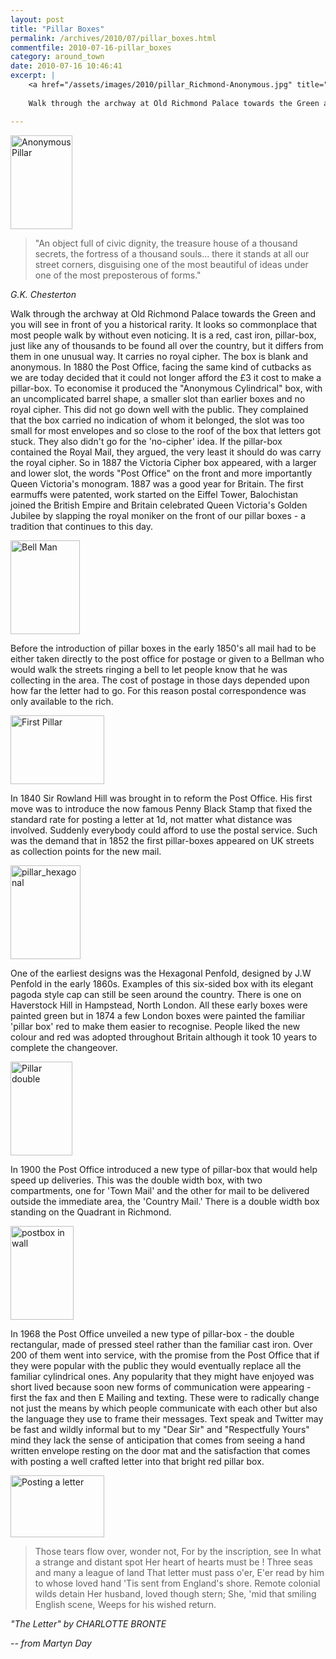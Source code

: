 ```yaml
---
layout: post
title: "Pillar Boxes"
permalink: /archives/2010/07/pillar_boxes.html
commentfile: 2010-07-16-pillar_boxes
category: around_town
date: 2010-07-16 10:46:41
excerpt: |
    <a href="/assets/images/2010/pillar_Richmond-Anonymous.jpg" title="See larger version of - Anonymous Pillar"><img src="/assets/images/2010/pillar_Richmond-Anonymous_thumb.jpg" width="99" height="150" alt="Anonymous Pillar" class="photo right" /></a>
    
    Walk through the archway at Old Richmond Palace towards the Green and you will see in front of you a historical rarity.  It looks so commonplace that most people walk by without even noticing. It is a red, cast iron, pillar-box, just like any of thousands to be found all over the country, but it differs from them in one unusual way. It carries no royal cipher. 

---
```


<a href="/assets/images/2010/pillar_Richmond-Anonymous.jpg" title="See larger version of - Anonymous Pillar"><img src="/assets/images/2010/pillar_Richmond-Anonymous_thumb.jpg" width="99" height="150" alt="Anonymous Pillar" class="photo right" /></a>

> "An object full of civic dignity, the treasure house of a thousand secrets, the fortress of a thousand souls... there it stands at all our street corners, disguising one of the most beautiful of ideas under one of the most preposterous of forms."

<cite>G.K. Chesterton</cite>

Walk through the archway at Old Richmond Palace towards the Green and you will see in front of you a historical rarity. It looks so commonplace that most people walk by without even noticing. It is a red, cast iron, pillar-box, just like any of thousands to be found all over the country, but it differs from them in one unusual way. It carries no royal cipher. The box is blank and anonymous. In 1880 the Post Office, facing the same kind of cutbacks as we are today decided that it could not longer afford the £3 it cost to make a pillar-box. To economise it produced the "Anonymous Cylindrical" box, with an uncomplicated barrel shape, a smaller slot than earlier boxes and no royal cipher. This did not go down well with the public. They complained that the box carried no indication of whom it belonged, the slot was too small for most envelopes and so close to the roof of the box that letters got stuck. They also didn't go for the 'no-cipher' idea. If the pillar-box contained the Royal Mail, they argued, the very least it should do was carry the royal cipher. So in 1887 the Victoria Cipher box appeared, with a larger and lower slot, the words "Post Office" on the front and more importantly Queen Victoria's monogram. 1887 was a good year for Britain. The first earmuffs were patented, work started on the Eiffel Tower, Balochistan joined the British Empire and Britain celebrated Queen Victoria's Golden Jubilee by slapping the royal moniker on the front of our pillar boxes - a tradition that continues to this day.

<a href="/assets/images/2010/pillar_bell_man.jpg" title="See larger version of - Bell Man"><img src="/assets/images/2010/pillar_bell_man_thumb.jpg" width="111" height="150" alt="Bell Man" class="photo right" /></a>

Before the introduction of pillar boxes in the early 1850's all mail had to be either taken directly to the post office for postage or given to a Bellman who would walk the streets ringing a bell to let people know that he was collecting in the area. The cost of postage in those days depended upon how far the letter had to go. For this reason postal correspondence was only available to the rich.

<a href="/assets/images/2010/pillar_FirstLetterbox.jpg" title="See larger version of - First Pillar"><img src="/assets/images/2010/pillar_FirstLetterbox_thumb.jpg" width="150" height="110" alt="First Pillar" class="photo right" /></a>

In 1840 Sir Rowland Hill was brought in to reform the Post Office. His first move was to introduce the now famous Penny Black Stamp that fixed the standard rate for posting a letter at 1d, not matter what distance was involved. Suddenly everybody could afford to use the postal service. Such was the demand that in 1852 the first pillar-boxes appeared on UK streets as collection points for the new mail.

<a href="/assets/images/2010/pillar_hexagonal-penfold.jpg" title="See larger version of - pillar_hexagonal"><img src="/assets/images/2010/pillar_hexagonal-penfold_thumb.jpg" width="112" height="150" alt="pillar_hexagonal" class="photo right" /></a>

One of the earliest designs was the Hexagonal Penfold, designed by J.W Penfold in the early 1860s. Examples of this six-sided box with its elegant pagoda style cap can still be seen around the country. There is one on Haverstock Hill in Hampstead, North London. All these early boxes were painted green but in 1874 a few London boxes were painted the familiar 'pillar box' red to make them easier to recognise. People liked the new colour and red was adopted throughout Britain although it took 10 years to complete the changeover.

<a href="/assets/images/2010/pillar_Richmond-Double.jpg" title="See larger version of - Pillar double"><img src="/assets/images/2010/pillar_Richmond-Double_thumb.jpg" width="99" height="150" alt="Pillar double" class="photo right" /></a>

In 1900 the Post Office introduced a new type of pillar-box that would help speed up deliveries. This was the double width box, with two compartments, one for 'Town Mail' and the other for mail to be delivered outside the immediate area, the 'Country Mail.' There is a double width box standing on the Quadrant in Richmond.

<a href="/assets/images/2010/pillar_Postbox-in-wall.jpg" title="See larger version of - postbox in wall"><img src="/assets/images/2010/pillar_Postbox-in-wall_thumb.jpg" width="101" height="150" alt="postbox in wall" class="photo right" /></a>

In 1968 the Post Office unveiled a new type of pillar-box - the double rectangular, made of pressed steel rather than the familiar cast iron. Over 200 of them went into service, with the promise from the Post Office that if they were popular with the public they would eventually replace all the familiar cylindrical ones. Any popularity that they might have enjoyed was short lived because soon new forms of communication were appearing - first the fax and then E Mailing and texting. These were to radically change not just the means by which people communicate with each other but also the language they use to frame their messages. Text speak and Twitter may be fast and wildly informal but to my "Dear Sir" and "Respectfully Yours" mind they lack the sense of anticipation that comes from seeing a hand written envelope resting on the door mat and the satisfaction that comes with posting a well crafted letter into that bright red pillar box.

<a href="/assets/images/2010/pillar_Posting-letter.jpg" title="See larger version of - Posting a letter"><img src="/assets/images/2010/pillar_Posting-letter_thumb.jpg" width="150" height="99" alt="Posting a letter" class="photo right" /></a>

> Those tears flow over, wonder not,
>  For by the inscription, see
>  In what a strange and distant spot
>  Her heart of hearts must be !
>  Three seas and many a league of land
>  That letter must pass o'er,
>  E'er read by him to whose loved hand
>  'Tis sent from England's shore.
>  Remote colonial wilds detain
>  Her husband, loved though stern;
>  She, 'mid that smiling English scene,
> Weeps for his wished return.

<cite>"The Letter" by CHARLOTTE BRONTE</cite>

<cite>-- from Martyn Day</cite>
